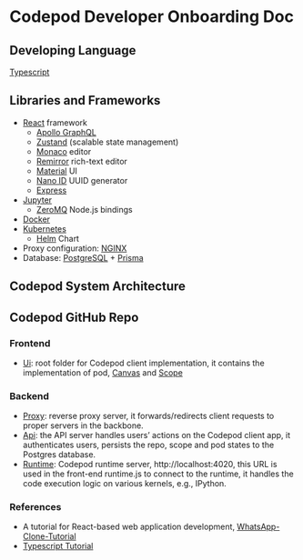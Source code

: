 
# Codepod Developer Onboarding Doc

## Developing Language

[Typescript](https://github.com/microsoft/TypeScript)

## Libraries and Frameworks
- [React](https://react.dev/) framework
	- [Apollo GraphQL](https://www.apollographql.com/)
	- [Zustand](https://docs.pmnd.rs/zustand/getting-started/introduction) (scalable state management)
	- [Monaco](https://github.com/microsoft/monaco-editor) editor
	- [Remirror](https://github.com/remirror/remirror) rich-text editor
	- [Material](https://mui.com/core/) UI
	- [Nano ID](https://github.com/ai/nanoid/blob/HEAD/README.zh-CN.md) UUID generator
	- [Express](https://expressjs.com/)
- [Jupyter](https://jupyter-client.readthedocs.io/en/stable/messaging.html)
	- [ZeroMQ](https://github.com/zeromq/zeromq.js) Node.js bindings 
- [Docker](https://docs.docker.com/compose/compose-file/)
- [Kubernetes](https://kubernetes.io/docs/concepts/overview/)
	- [Helm](https://github.com/helm/helm) Chart 
- Proxy configuration: [NGINX](https://github.com/nginx/nginx)
- Database: [PostgreSQL](https://www.postgresql.org/) + [Prisma](https://github.com/prisma/prisma)

## Codepod System Architecture

## Codepod GitHub Repo

### Frontend
- [Ui](https://github.com/codepod-io/codepod/tree/main/ui): root folder for Codepod client implementation, it contains the implementation of pod, [Canvas](https://github.com/codepod-io/codepod/blob/main/ui/src/components/Canvas.tsx) and [Scope](https://github.com/codepod-io/codepod/blob/main/ui/src/components/nodes/Scope.tsx)

### Backend
- [Proxy](https://github.com/codepod-io/codepod/tree/main/proxy): reverse proxy server, it forwards/redirects client requests to proper servers in the backbone.
- [Api](https://github.com/codepod-io/codepod/tree/main/api): the API server handles users’ actions on the Codepod client app, it authenticates users, persists the repo, scope and pod states to the Postgres database. 
- [Runtime](https://github.com/codepod-io/codepod/tree/main/runtime): Codepod runtime server, http://localhost:4020, this URL is used in the front-end runtime.js to connect to the runtime, it handles the code execution logic on various kernels, e.g., IPython. 

### References
- A tutorial for React-based web application development, [WhatsApp-Clone-Tutorial](https://www.tortilla.academy/Urigo/WhatsApp-Clone-Tutorial/master/next/step/0)
- [Typescript Tutorial](https://github.com/xcatliu/typescript-tutorial) 